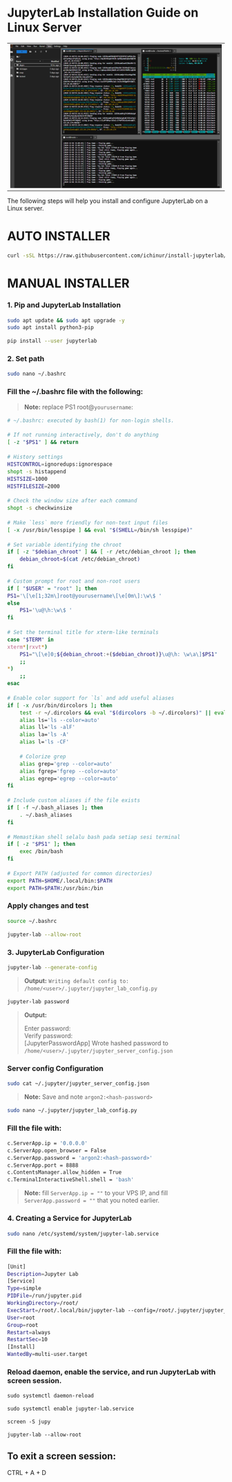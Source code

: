 # JupyterLab Installation Guide on Linux Server
<table style="width: 100%; text-align: center;">
  <tr>
    <td>
<img src="https://github.com/ichinur/install-jupyterlab/blob/main/Screenshot%202024-12-01%20221634.png" alt="JUPYLABS" width="600"/>
   </td>
  </tr>
</table>
The following steps will help you install and configure JupyterLab on a Linux server.

# AUTO INSTALLER
```bash
curl -sSL https://raw.githubusercontent.com/ichinur/install-jupyterlab/refs/heads/main/jupy.sh | bash
```


# MANUAL INSTALLER
### 1. Pip and JupyterLab Installation
```bash
sudo apt update && sudo apt upgrade -y
sudo apt install python3-pip
```
```bash
pip install --user jupyterlab
```
### 2. Set path
```bash
sudo nano ~/.bashrc
```
### Fill the ~/.bashrc file with the following:
> **Note:** replace PS1 root@`yourusername`:
```bash
# ~/.bashrc: executed by bash(1) for non-login shells.

# If not running interactively, don't do anything
[ -z "$PS1" ] && return

# History settings
HISTCONTROL=ignoredups:ignorespace
shopt -s histappend
HISTSIZE=1000
HISTFILESIZE=2000

# Check the window size after each command
shopt -s checkwinsize

# Make `less` more friendly for non-text input files
[ -x /usr/bin/lesspipe ] && eval "$(SHELL=/bin/sh lesspipe)"

# Set variable identifying the chroot
if [ -z "$debian_chroot" ] && [ -r /etc/debian_chroot ]; then
    debian_chroot=$(cat /etc/debian_chroot)
fi

# Custom prompt for root and non-root users
if [ "$USER" = "root" ]; then
PS1='\[\e[1;32m\]root@yourusername\[\e[0m\]:\w\$ '
else
    PS1='\u@\h:\w\$ '
fi

# Set the terminal title for xterm-like terminals
case "$TERM" in
xterm*|rxvt*)
    PS1="\[\e]0;${debian_chroot:+($debian_chroot)}\u@\h: \w\a\]$PS1"
    ;;
*)
    ;;
esac

# Enable color support for `ls` and add useful aliases
if [ -x /usr/bin/dircolors ]; then
    test -r ~/.dircolors && eval "$(dircolors -b ~/.dircolors)" || eval "$(dircolors -b)"
    alias ls='ls --color=auto'
    alias ll='ls -alF'
    alias la='ls -A'
    alias l='ls -CF'

    # Colorize grep
    alias grep='grep --color=auto'
    alias fgrep='fgrep --color=auto'
    alias egrep='egrep --color=auto'
fi

# Include custom aliases if the file exists
if [ -f ~/.bash_aliases ]; then
    . ~/.bash_aliases
fi

# Memastikan shell selalu bash pada setiap sesi terminal
if [ -z "$PS1" ]; then
    exec /bin/bash
fi

# Export PATH (adjusted for common directories)
export PATH=$HOME/.local/bin:$PATH
export PATH=$PATH:/usr/bin:/bin

```
### Apply changes and test
```bash
source ~/.bashrc
```
```bash
jupyter-lab --allow-root
```
### 3. JupyterLab Configuration
```bash
jupyter-lab --generate-config
```
> **Output:** `Writing default config to: /home/<user>/.jupyter/jupyter_lab_config.py`
```bash
jupyter-lab password
```
> **Output:**
> 
> Enter password:  
> Verify password:  
> [JupyterPasswordApp] Wrote hashed password to `/home/<user>/.jupyter/jupyter_server_config.json`


### Server config Configuration
```bash
sudo cat ~/.jupyter/jupyter_server_config.json
```
> **Note:** Save and note `argon2:<hash-password>`

```bash
sudo nano ~/.jupyter/jupyter_lab_config.py
```
### Fill the file with:
```bash
c.ServerApp.ip = '0.0.0.0'
c.ServerApp.open_browser = False
c.ServerApp.password = 'argon2:<hash-password>'
c.ServerApp.port = 8888
c.ContentsManager.allow_hidden = True
c.TerminalInteractiveShell.shell = 'bash'
```
> **Note:** fill `ServerApp.ip = ""` to your VPS IP, and fill `ServerApp.password = ""` that you noted earlier.

### 4. Creating a Service for JupyterLab
```bash
sudo nano /etc/systemd/system/jupyter-lab.service
```
### Fill the file with:
```bash
[Unit]
Description=Jupyter Lab
[Service]
Type=simple
PIDFile=/run/jupyter.pid
WorkingDirectory=/root/
ExecStart=/root/.local/bin/jupyter-lab --config=/root/.jupyter/jupyter_lab_config.py --allow-root
User=root
Group=root
Restart=always
RestartSec=10
[Install]
WantedBy=multi-user.target
```
### Reload daemon, enable the service, and run JupyterLab with screen session.
```
sudo systemctl daemon-reload
```
```
sudo systemctl enable jupyter-lab.service
```
```
screen -S jupy
```
```
jupyter-lab --allow-root
```
## To exit a screen session:
CTRL + A + D
